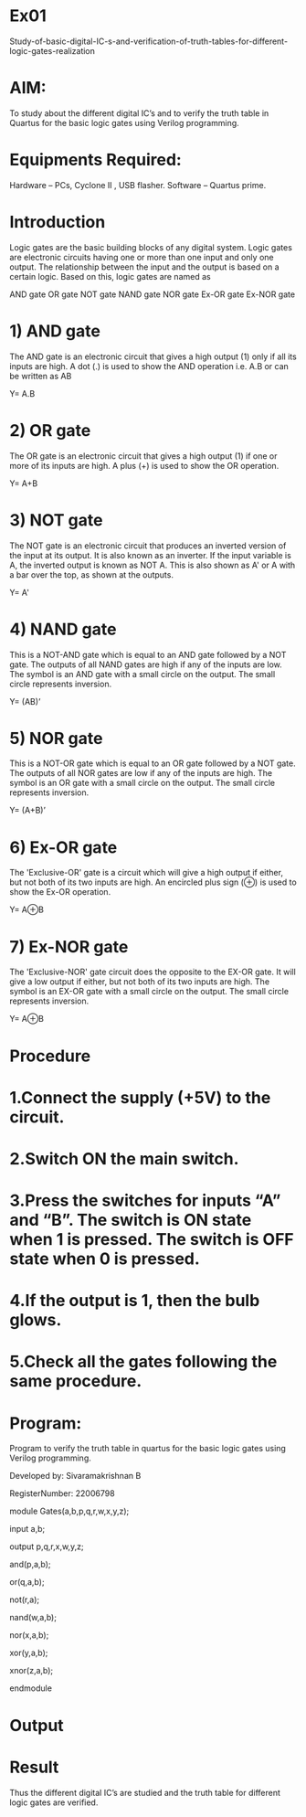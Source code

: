 # Ex01
Study-of-basic-digital-IC-s-and-verification-of-truth-tables-for-different-logic-gates-realization

# AIM:
To study about the different digital IC’s and to verify the truth table in Quartus for the basic logic gates using Verilog programming.

# Equipments Required:
Hardware – PCs, Cyclone II , USB flasher. Software – Quartus prime.

# Introduction

Logic gates are the basic building blocks of any digital system. Logic gates are electronic circuits having one or more than one input and only one output. The relationship between the input and the output is based on a certain logic. Based on this, logic gates are named as

AND gate OR gate NOT gate NAND gate NOR gate Ex-OR gate Ex-NOR gate

# 1) AND gate
The AND gate is an electronic circuit that gives a high output (1) only if all its inputs are high. A dot (.) is used to show the AND operation i.e. A.B or can be written as AB

Y= A.B
# 2) OR gate

The OR gate is an electronic circuit that gives a high output (1) if one or more of its inputs are high. A plus (+) is used to show the OR operation.

Y= A+B
# 3) NOT gate

The NOT gate is an electronic circuit that produces an inverted version of the input at its output. It is also known as an inverter. If the input variable is A, the inverted output is known as NOT A. This is also shown as A' or A with a bar over the top, as shown at the outputs.

Y= A'
# 4) NAND gate

This is a NOT-AND gate which is equal to an AND gate followed by a NOT gate. The outputs of all NAND gates are high if any of the inputs are low. The symbol is an AND gate with a small circle on the output. The small circle represents inversion.

Y= (AB)’
# 5) NOR gate

This is a NOT-OR gate which is equal to an OR gate followed by a NOT gate. The outputs of all NOR gates are low if any of the inputs are high. The symbol is an OR gate with a small circle on the output. The small circle represents inversion.

Y= (A+B)’
# 6) Ex-OR gate

The 'Exclusive-OR' gate is a circuit which will give a high output if either, but not both of its two inputs are high. An encircled plus sign (⊕) is used to show the Ex-OR operation.

Y= A⊕B
# 7) Ex-NOR gate

The 'Exclusive-NOR' gate circuit does the opposite to the EX-OR gate. It will give a low output if either, but not both of its two inputs are high. The symbol is an EX-OR gate with a small circle on the output. The small circle represents inversion.

Y= A⊕B

# Procedure

# 1.Connect the supply (+5V) to the circuit.
# 2.Switch ON the main switch.
# 3.Press the switches for inputs “A” and “B”. The switch is ON state when 1 is pressed. The switch is OFF state when 0 is pressed.
# 4.If the output is 1, then the bulb glows.
# 5.Check all the gates following the same procedure.

# Program:

Program to verify the truth table in quartus for the basic logic gates using Verilog programming.

Developed by: Sivaramakrishnan B 

RegisterNumber: 22006798

module Gates(a,b,p,q,r,w,x,y,z);

input a,b;

output p,q,r,x,w,y,z;

and(p,a,b);

or(q,a,b);

not(r,a);

nand(w,a,b);

nor(x,a,b);

xor(y,a,b);

xnor(z,a,b);

endmodule 

# Output 


# Result 
Thus the different digital IC’s are studied and the truth table for different logic gates are verified.
